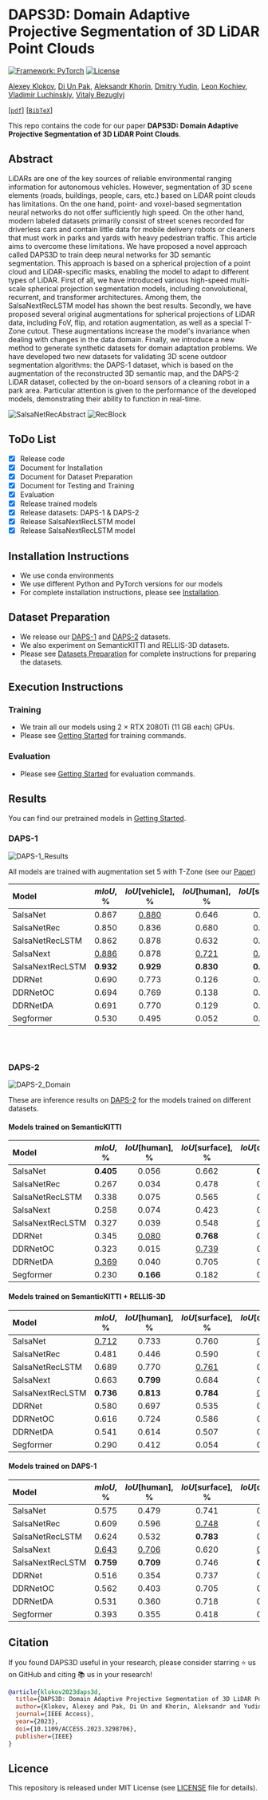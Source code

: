 # DAPS3D: Domain Adaptive Projective Segmentation of 3D LiDAR Point Clouds

[![Framework: PyTorch](https://img.shields.io/badge/Framework-PyTorch-orange.svg)](https://pytorch.org/) [![License](https://img.shields.io/badge/License-MIT-blue.svg)](https://opensource.org/licenses/MIT)


[Alexey Klokov](https://github.com/Laggg),
[Di Un Pak](https://github.com/lemondrok),
[Aleksandr Khorin](https://www.linkedin.com/in/alex-khorin/),
[Dmitry Yudin](https://github.com/yuddim),
[Leon Kochiev](),
[Vladimir Luchinskiy](),
[Vitaly Bezuglyj](https://github.com/VitalyyBezuglyj)

[[`pdf`](https://ieeexplore.ieee.org/stamp/stamp.jsp?tp=&arnumber=10193772)] [[`BibTeX`](#citation)]

This repo contains the code for our paper **DAPS3D: Domain Adaptive Projective Segmentation of 3D LiDAR Point Clouds**.

## Abstract
LiDARs are one of the key sources of reliable environmental ranging information for autonomous vehicles. However, segmentation of 3D scene elements (roads, buildings, people, cars, etc.) based on LiDAR point clouds has limitations. On the one hand, point- and voxel-based segmentation neural networks do not offer sufficiently high speed. On the other hand, modern labeled datasets primarily consist of street scenes recorded for driverless cars and contain little data for mobile delivery robots or cleaners that must work in parks and yards with heavy pedestrian traffic. This article aims to overcome these limitations.
We have proposed a novel approach called DAPS3D to train deep neural networks for 3D semantic segmentation. This approach is based on a spherical projection of a point cloud and LiDAR-specific masks, enabling the model to adapt to different types of LiDAR.
First of all, we have introduced various high-speed multi-scale spherical projection segmentation models, including convolutional, recurrent, and transformer architectures. Among them, the SalsaNextRecLSTM model has shown the best results.
Secondly, we have proposed several original augmentations for spherical projections of LiDAR data, including FoV, flip, and rotation augmentation, as well as a special T-Zone cutout. These augmentations increase the model's invariance when dealing with changes in the data domain.
Finally, we introduce a new method to generate synthetic datasets for domain adaptation problems. We have developed two new datasets for validating 3D scene outdoor segmentation algorithms: the DAPS-1 dataset, which is based on the augmentation of the reconstructed 3D semantic map, and the DAPS-2 LiDAR dataset, collected by the on-board sensors of a cleaning robot in a park area.
Particular attention is given to the performance of the developed models, demonstrating their ability to function in real-time.

![SalsaNetRecAbstract](images/SalsaNextRecAbstract.png)
![RecBlock](images/RecBlocks.png)

## ToDo List

- [x] Release code
- [x] Document for Installation
- [x] Document for Dataset Preparation
- [x] Document for Testing and Training
- [x] Evaluation
- [x] Release trained models
- [x] Release datasets: DAPS-1 & DAPS-2
- [x] Release SalsaNextRecLSTM model
- [x] Release SalsaNextRecLSTM model

## Installation Instructions
- We use conda environments 
- We use different Python and PyTorch versions for our models
- For complete installation instructions, please see [Installation](INSTALL.md).

## Dataset Preparation
- We release our [DAPS-1](DATASET.md#daps-1) and [DAPS-2](DATASET.md#daps-2) datasets.
- We also experiment on SemanticKITTI and RELLIS-3D datasets.
- Please see [Datasets Preparation](DATASET.md#datasets-preparation) for complete instructions for preparing the datasets.

## Execution Instructions

### Training
- We train all our models using 2 × RTX 2080Ti (11 GB each) GPUs.
- Please see [Getting Started](GETTING_STARTED.md) for training commands.

### Evaluation

- Please see [Getting Started](GETTING_STARTED.md) for evaluation commands.

## Results
You can find our pretrained models in [Getting Started](GETTING_STARTED.md).

### DAPS-1
![DAPS-1_Results](images/Fig-13.png)

All models are trained with augmentation set 5 with T-Zone (see our [Paper](https://ieeexplore.ieee.org/document/10193772))

| Model | $mIoU$, % | $IoU$[vehicle], % | $IoU$[human], % | $IoU$[surface], % | $IoU$[obstacle], % |
|   :---| :---:   |  :---: |    :---:   |    :---:   |    :---:   |
| SalsaNet | 0.867 | <ins>0.880</ins> | 0.646 | 0.989 | 0.953 |
| SalsaNetRec | 0.850 | 0.836 | 0.680 | 0.974 | 0.908 |
| SalsaNetRecLSTM | 0.862 | 0.878 | 0.632 | 0.988 | 0.949 |
| SalsaNext | <ins>0.886</ins> | 0.878 | <ins>0.721</ins> | <ins>0.990</ins> | <ins>0.954</ins> |
| SalsaNextRecLSTM | **0.932** | **0.929** | **0.830** | **0.994** | **0.974** |
| DDRNet | 0.690 | 0.773 | 0.126 | 0.977 | 0.886 |
| DDRNetOC | 0.694 | 0.769 | 0.138 | 0.978 | 0.889 |
| DDRNetDA | 0.691 | 0.770 | 0.129 | 0.977 | 0.886 |
| Segformer | 0.530 | 0.495 | 0.052 | 0.909 | 0.665 |

<br/><br/>

### DAPS-2
![DAPS-2_Domain](images/Fig-15.png)

These are inference results on [DAPS-2](./DATASET.md#daps-2) for the models trained on different datasets.

#### Models trained on SemanticKITTI
| Model | $mIoU$, % | $IoU$[human], % | $IoU$[surface], % | $IoU$[obstacle], % |
|   :---| :---:   |  :---: |    :---:   |    :---:   |
| SalsaNet | **0.405** | 0.056 | 0.662 | **0.498** |
| SalsaNetRec | 0.267 | 0.034 | 0.478 | 0.290 |
| SalsaNetRecLSTM | 0.338 | 0.075 | 0.565 | 0.373 |
| SalsaNext | 0.258 | 0.074 | 0.423 | 0.277 |
| SalsaNextRecLSTM | 0.327 | 0.039 | 0.548 | <ins>0.394</ins> |
| DDRNet | 0.345 | <ins>0.080</ins> | **0.768** | 0.187 |
| DDRNetOC | 0.323 | 0.015 | <ins>0.739</ins> | 0.216 |
| DDRNetDA | <ins>0.369</ins> | 0.040 | 0.705 | 0.361 | 
| Segformer | 0.230 | **0.166** | 0.182 | 0.343 |

#### Models trained on SemanticKITTI + RELLIS-3D
| Model | $mIoU$, % | $IoU$[human], % | $IoU$[surface], % | $IoU$[obstacle], % |
|   :---| :---:   |  :---: |    :---:   |    :---:   |
| SalsaNet | <ins>0.712</ins> | 0.733 | 0.760 | <ins>0.643</ins> |
| SalsaNetRec | 0.481 | 0.446 | 0.590 | 0.406 |
| SalsaNetRecLSTM | 0.689 | 0.770 | <ins>0.761</ins> | 0.537 |
| SalsaNext | 0.663 | **0.799** | 0.684 | 0.505 |
| SalsaNextRecLSTM | **0.736** | **0.813** | **0.784** | <ins>0.612</ins> |
| DDRNet | 0.580 | 0.697 | 0.535 | 0.509 |
| DDRNetOC | 0.616 | 0.724 | 0.586 | 0.539 |
| DDRNetDA | 0.541 | 0.614 | 0.507 | 0.503 |
| Segformer | 0.290 | 0.412 | 0.054 | 0.404 |

#### Models trained on DAPS-1
| Model | $mIoU$, % | $IoU$[human], % | $IoU$[surface], % | $IoU$[obstacle], % |
|   :---| :---:   |  :---: |    :---:   |    :---:   |
| SalsaNet | 0.575 | 0.479 | 0.741 | 0.504 |
| SalsaNetRec | 0.609 | 0.596 | <ins>0.748</ins> | 0.482 |
| SalsaNetRecLSTM | 0.624 | 0.532 | **0.783** | 0.557 |
| SalsaNext | <ins>0.643</ins> | <ins>0.706</ins> | 0.620 | <ins>0.602</ins> |
| SalsaNextRecLSTM | **0.759** | **0.709** | 0.746 | **0.823** |
| DDRNet | 0.516 | 0.354 | 0.737 | 0.458 |
| DDRNetOC | 0.562 | 0.403 | 0.705 | 0.577 | 
| DDRNetDA | 0.531 | 0.360 | 0.718 | 0.515 |
| Segformer | 0.393 | 0.355 | 0.418 | 0.407 |

## Citation
If you found DAPS3D useful in your research, please consider starring ⭐ us on GitHub and citing 📚 us in your research!
```bibtex
@article{klokov2023daps3d,
  title={DAPS3D: Domain Adaptive Projective Segmentation of 3D LiDAR Point Clouds},
  author={Klokov, Alexey and Pak, Di Un and Khorin, Aleksandr and Yudin, Dmitry and Kochiev, Leon and Luchinskiy, Vladimir and Bezuglyj, Vitaly},
  journal={IEEE Access},
  year={2023},
  doi={10.1109/ACCESS.2023.3298706},
  publisher={IEEE}
}
```

## Licence
This repository is released under MIT License (see [LICENSE](./LICENSE) file for details).


